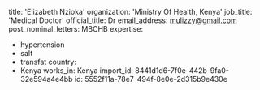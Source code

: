 title: 'Elizabeth Nzioka'
organization: 'Ministry Of Health, Kenya'
job_title: 'Medical Doctor'
official_title: Dr
email_address: mulizzy@gmail.com
post_nominal_letters: MBCHB
expertise:
  - hypertension
  - salt
  - transfat
country:
  - Kenya
works_in: Kenya
import_id: 8441d1d6-7f0e-442b-9fa0-32e594a4e4bb
id: 5552f11a-78e7-494f-8e0e-2d315b9e430e
